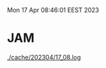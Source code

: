 Mon 17 Apr 08:46:01 EEST 2023
# JAM
<a href='./cache/202304/17_08.log'>./cache/202304/17_08.log</a>
